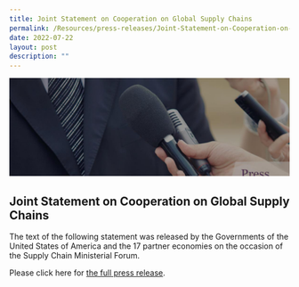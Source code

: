 ```yaml
---
title: Joint Statement on Cooperation on Global Supply Chains
permalink: /Resources/press-releases/Joint-Statement-on-Cooperation-on-Global-Supply-Chains
date: 2022-07-22
layout: post
description: ""
---
```

![Banner](/images/Resources/Press%20Releases/PressReleases%20_Banner.jpg)

## Joint Statement on Cooperation on Global Supply Chains

The text of the following statement was released by the Governments of the United States of America and the 17 partner economies on the occasion of the Supply Chain Ministerial Forum.

Please click here for [the full press release](/files/Resources/Press%20Releases/2022/07/Joint%20Statement%20on%20Cooperation%20on%20Global%20Supply%20Chains.pdf).